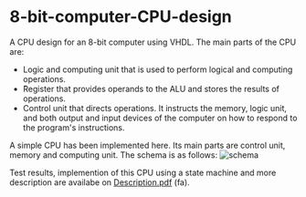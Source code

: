 # 8-bit-computer-CPU-design
A CPU design for an 8-bit computer using VHDL.
The main parts of the CPU are:

* Logic and computing unit that is used to perform logical and computing operations.
* َRegister that provides operands to the ALU and stores the results of operations.
* Control unit that directs operations. It instructs the memory, logic unit, and both output and input devices of the computer on how to respond to the program's instructions.
  
A simple CPU has been implemented here. Its main parts are control unit, memory and computing unit.
The schema is as follows:
![schema](https://github.com/nikimajidifard/8-bit-computer-CPU-design/assets/56204470/f93e985f-4e6c-4723-aa2f-3efe3b2c5f9f)



Test results, implemention of this CPU using a state machine and more description are availabe on [Description.pdf](https://github.com/nikimajidifard/8-bit-computer-CPU-design/files/12773108/Description.pdf) (fa).







